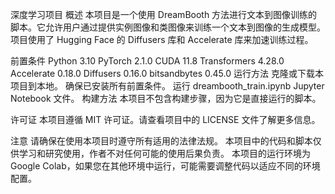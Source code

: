 深度学习项目
概述
本项目是一个使用 DreamBooth 方法进行文本到图像训练的脚本。它允许用户通过提供实例图像和类图像来训练一个文本到图像的生成模型。项目使用了 Hugging Face 的 Diffusers 库和 Accelerate 库来加速训练过程。

前置条件
Python 3.10
PyTorch 2.1.0
CUDA 11.8
Transformers 4.28.0
Accelerate 0.18.0
Diffusers 0.16.0
bitsandbytes 0.45.0
运行方法
克隆或下载本项目到本地。
确保已安装所有前置条件。
运行 dreambooth_train.ipynb Jupyter Notebook 文件。
构建方法
本项目不包含构建步骤，因为它是直接运行的脚本。

许可证
本项目遵循 MIT 许可证。请查看项目中的 LICENSE 文件了解更多信息。

注意
请确保在使用本项目时遵守所有适用的法律法规。
本项目中的代码和脚本仅供学习和研究使用，作者不对任何可能的使用后果负责。
本项目的运行环境为 Google Colab，如果您在其他环境中运行，可能需要调整代码以适应不同的环境配置。
